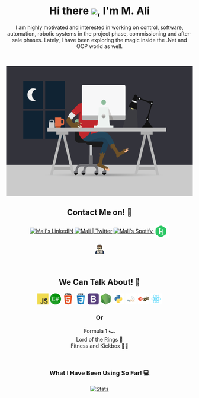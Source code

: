 <h1 align="center">Hi there <img src="https://media.giphy.com/media/hvRJCLFzcasrR4ia7z/giphy.gif" width="25px">, I'm M. Ali </h1>

<p align="center">
  <p href="#" align="center"> 
  I am highly motivated and interested in working on control, software, automation, robotic systems in the project phase, commissioning and after-sale phases. Lately, I have   been exploring the magic inside the .Net and OOP world as well.
  </p>
  <br>
  <p href="#" align="center">
  <img height=350 src="https://github.com/mhtaldmr/mhtaldmr/blob/main/src/main2.gif" alt="mali" />
  </p>
</p>

<h2 align="center">Contact Me on! 📧</h2>
<p align="center">
  <a href="https://www.linkedin.com/in/mhtaldmr/">
    <img  align="center" alt="Mali's LinkedIN" width="30px" src="https://raw.githubusercontent.com/peterthehan/peterthehan/master/assets/linkedin.svg" />  
  </a>
  <a href="https://twitter.com/mhtaldmr">
    <img  align="center" alt="Mali | Twitter" width="30px" src="https://raw.githubusercontent.com/peterthehan/peterthehan/master/assets/twitter.svg" /> 
  </a>
  <a href="https://open.spotify.com/user/11150949009?si=e178f4ef318e4377">
    <img align="center" alt="Mali's Spotify" width="40px" src="http://icons.iconarchive.com/icons/blackvariant/button-ui-requests-2/1024/Spotify-icon.png" />
  </a>
   <a href="https://www.hackerrank.com/mht_alidemir">
    <img  align="center" alt="Mali | HackerRank" width="40px" src="https://github.com/mhtaldmr/mhtaldmr/blob/main/src/hackerrank.svg" /> 
  </a>

  <br>
  
  <br>
  <a href="https://mhtaldmr.github.io/resume/index.html" >
  <img  height=25 src="https://github.com/mhtaldmr/mhtaldmr/blob/main/src/www.png" alt="mali" />
  </a>
</p>
<br>

<h2 align="center"> We Can Talk About!  🤘 </h2>
<p align="center">
  <code><img href="#" height="30" src="https://raw.githubusercontent.com/github/explore/80688e429a7d4ef2fca1e82350fe8e3517d3494d/topics/javascript/javascript.png"></code>
  <code><img href="#" height="30" src="https://raw.githubusercontent.com/github/explore/80688e429a7d4ef2fca1e82350fe8e3517d3494d/topics/csharp/csharp.png"></code>
  <code><img href="#" height="30" src="https://raw.githubusercontent.com/github/explore/80688e429a7d4ef2fca1e82350fe8e3517d3494d/topics/html/html.png"></code>
  <code><img href="#" height="30" src="https://raw.githubusercontent.com/github/explore/80688e429a7d4ef2fca1e82350fe8e3517d3494d/topics/css/css.png"></code> 
  <code><img href="#" height="30" src="https://raw.githubusercontent.com/github/explore/80688e429a7d4ef2fca1e82350fe8e3517d3494d/topics/bootstrap/bootstrap.png"></code> 
  <code><img href="#" height="30" src="https://raw.githubusercontent.com/github/explore/80688e429a7d4ef2fca1e82350fe8e3517d3494d/topics/nodejs/nodejs.png"></code>
  <code><img href="#" height="30" src="https://raw.githubusercontent.com/github/explore/80688e429a7d4ef2fca1e82350fe8e3517d3494d/topics/python/python.png"></code>
  <code><img href="#" height="30" src="https://raw.githubusercontent.com/github/explore/80688e429a7d4ef2fca1e82350fe8e3517d3494d/topics/mysql/mysql.png"></code>
  <code><img href="#" height="30" src="https://raw.githubusercontent.com/github/explore/80688e429a7d4ef2fca1e82350fe8e3517d3494d/topics/git/git.png"></code>
  <code><img href="#" height="30" src="https://raw.githubusercontent.com/github/explore/80688e429a7d4ef2fca1e82350fe8e3517d3494d/topics/react/react.png"></code>
</p>

<h3 align="center">Or</h3>
<p align="center">
  <a align="center">Formula 1 🏎</a><br>
  <a align="center">Lord of the Rings 🧙</a><br>
  <a align="center">Fitness and Kickbox 🏋🏻</a>
</p>
<br>

<h3 align="center"> What I Have Been Using So Far! 💻</h3>
<p align="center">
  <a href="#">
    <img  href="#" align="center" alt="Stats"  src="https://github-readme-stats.vercel.app/api/top-langs/?username=mhtaldmr&layout=compact&theme=tokyonight">
  </a>
</p>
<br>
